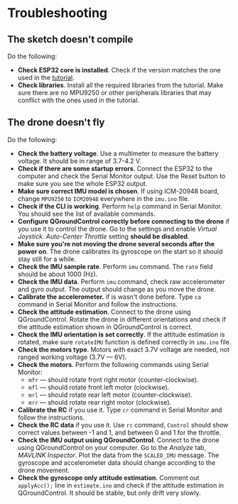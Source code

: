 # Troubleshooting

## The sketch doesn't compile

Do the following:

* **Check ESP32 core is installed**. Check if the version matches the one used in the [tutorial](build.md#firmware).
* **Check libraries**. Install all the required libraries from the tutorial. Make sure there are no MPU9250 or other peripherals libraries that may conflict with the ones used in the tutorial.

## The drone doesn't fly

Do the following:

* **Check the battery voltage**. Use a multimeter to measure the battery voltage. It should be in range of 3.7-4.2 V.
* **Check if there are some startup errors**. Connect the ESP32 to the computer and check the Serial Monitor output. Use the Reset button to make sure you see the whole ESP32 output.
* **Make sure correct IMU model is chosen**. If using ICM-20948 board, change `MPU9250` to `ICM20948` everywhere in the `imu.ino` file.
* **Check if the CLI is working**. Perform `help` command in Serial Monitor. You should see the list of available commands.
* **Configure QGroundControl correctly before connecting to the drone** if you use it to control the drone. Go to the settings and enable *Virtual Joystick*. *Auto-Center Throttle* setting **should be disabled**.
* **Make sure you're not moving the drone several seconds after the power on**. The drone calibrates its gyroscope on the start so it should stay still for a while.
* **Check the IMU sample rate**. Perform `imu` command. The `rate` field should be about 1000 (Hz).
* **Check the IMU data**. Perform `imu` command, check raw accelerometer and gyro output. The output should change as you move the drone.
* **Calibrate the accelerometer.** if is wasn't done before. Type `ca` command in Serial Monitor and follow the instructions.
* **Check the attitude estimation**. Connect to the drone using QGroundControl. Rotate the drone in different orientations and check if the attitude estimation shown in QGroundControl is correct.
* **Check the IMU orientation is set correctly**. If the attitude estimation is rotated, make sure `rotateIMU` function is defined correctly in `imu.ino` file.
* **Check the motors type**. Motors with exact 3.7V voltage are needed, not ranged working voltage (3.7V — 6V).
* **Check the motors**. Perform the following commands using Serial Monitor:
  * `mfr` — should rotate front right motor (counter-clockwise).
  * `mfl` — should rotate front left motor (clockwise).
  * `mrl` — should rotate rear left motor (counter-clockwise).
  * `mrr` — should rotate rear right motor (clockwise).
* **Calibrate the RC** if you use it. Type `cr` command in Serial Monitor and follow the instructions.
* **Check the RC data** if you use it. Use `rc` command, `Control` should show correct values between -1 and 1, and between 0 and 1 for the throttle.
* **Check the IMU output using QGroundControl**. Connect to the drone using QGroundControl on your computer. Go to the *Analyze* tab, *MAVLINK Inspector*. Plot the data from the `SCALED_IMU` message. The gyroscope and accelerometer data should change according to the drone movement.
* **Check the gyroscope only attitude estimation**. Comment out `applyAcc();` line in `estimate.ino` and check if the attitude estimation in QGroundControl. It should be stable, but only drift very slowly.
